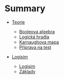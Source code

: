 # Summary

- [Teorie]()
    - [Booleova algebra](./booleova-algebra.md)
    - [Logická hradla](./hradla.md)
    - [Karnaughova mapa](./karnaughova-mapa.md)
    - [Příprava na test](./teorie-priprava-test.md)

- [Logisim]()
    - [Logisim](./logisim-instalace.md)
    - [Základy](./logisim-zaklady.md)
